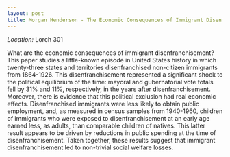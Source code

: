 ```yaml
---
layout: post
title: Morgan Henderson - The Economic Consequences of Immigrant Disenfranchisement - Evidence from the United States (August 08)
---
```



*Location:* Lorch 301

What are the economic consequences of immigrant disenfranchisement? This paper studies a little-known episode in United States history in which twenty-three states and territories disenfranchised non-citizen immigrants from 1864-1926. This disenfranchisement represented a significant shock to the political equilibrium of the time: mayoral and gubernatorial vote totals fell by 31% and 11%, respectively, in the years after disenfranchisement. Moreover, there is evidence that this political exclusion had real economic effects. Disenfranchised immigrants were less likely to obtain public employment, and, as measured in census samples from 1940-1960, children of immigrants who were exposed to disenfranchisement at an early age earned less, as adults, than comparable children of natives. This latter result appears to be driven by reductions in public spending at the time of disenfranchisement. Taken together, these results suggest that immigrant disenfranchisement led to non-trivial social welfare losses.

